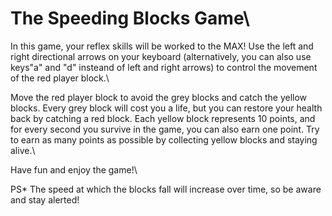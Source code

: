# The Speeding Blocks Game\

In this game, your reflex skills will be worked to the MAX! Use the left and right directional arrows on your keyboard (alternatively, you can also use keys"a" and "d" insteand of left and right arrows) to control the movement of the red player block.\

Move the red player block to avoid the grey blocks and catch the yellow blocks. Every grey block will cost you a life, but you can restore your health back by catching a red block. Each yellow block represents 10 points, and for every second you survive in the game, you can also earn one point. Try to earn as many points as possible by collecting yellow blocks and staying alive.\

Have fun and enjoy the game!\

PS* The speed at which the blocks fall will increase over time, so be aware and stay alerted!
